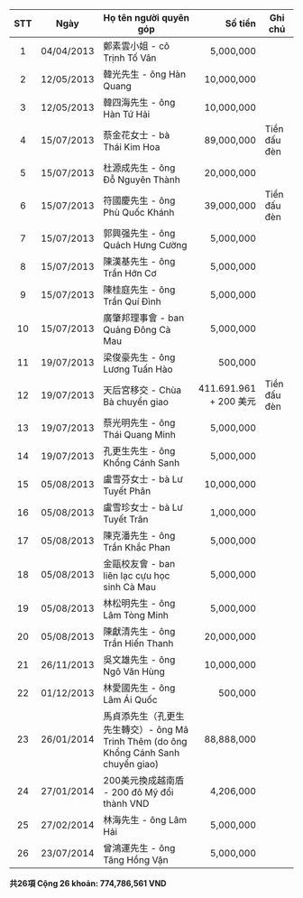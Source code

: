 |STT|Ngày|Họ tên người quyên góp|Số tiền|Ghi chú|
|:-:|----|----------------------|------:|-------|
| 1|04/04/2013|鄭素雲小姐 - cô Trịnh Tố Vân|5,000,000|
| 2|12/05/2013|韓光先生 - ông Hàn Quang|10,000,000|
| 3|12/05/2013|韓四海先生 - ông Hàn Tứ Hải|10,000,000|
| 4|15/07/2013|蔡金花女士 - bà Thái Kim Hoa|89,000,000|Tiền đấu đèn|
| 5|15/07/2013|杜源成先生 - ông Đỗ Nguyên Thành|20,000,000|
| 6|15/07/2013|符國慶先生 - ông Phù Quốc Khánh|39,000,000|Tiền đấu đèn|
| 7|15/07/2013|郭興强先生 - ông Quách Hưng Cường|5,000,000|
| 8|15/07/2013|陳漢基先生 - ông Trần Hớn Cơ|5,000,000|
| 9|15/07/2013|陳桂庭先生 - ông Trần Quí Đình|5,000,000|
|10|15/07/2013|廣肇邦理事會 - ban Quảng Đông Cà Mau|5,000,000|
|11|19/07/2013|梁俊豪先生 - ông Lương Tuấn Hào|500,000|
|12|19/07/2013|天后宮移交 - Chùa Bà chuyển giao|411.691.961<br/>+ 200 美元|Tiền đấu đèn|
|13|19/07/2013|蔡光明先生 - ông Thái Quang Minh|5,000,000|
|14|19/07/2013|孔更生先生 - ông Khổng Cánh Sanh|5,000,000|
|15|05/08/2013|盧雪芬女士 - bà Lư Tuyết Phân|10,000,000|
|16|05/08/2013|盧雪珍女士 - bà Lư Tuyết Trân|1,000,000|
|17|05/08/2013|陳克潘先生 - ông Trần Khắc Phan|5,000,000|
|18|05/08/2013|金甌校友會 - ban liên lạc cựu học sinh Cà Mau|5,000,000|
|19|05/08/2013|林松明先生 - ông Lâm Tòng Minh|5,000,000|
|20|05/08/2013|陳獻清先生 - ông Trần Hiến Thanh|20,000,000|
|21|26/11/2013|吳文雄先生 - ông Ngô Văn Hùng|10,000,000|
|22|01/12/2013|林愛國先生 - ông Lâm Ái Quốc|500,000|
|23|26/01/2014|馬貞添先生（孔更生先生轉交）- ông Mã Trinh Thêm (do ông Khổng Cánh Sanh chuyển giao)|88,888,000|
|24|27/01/2014|200美元換成越南盾 - 200 đô Mỹ đổi thành VND|4,206,000|
|25|27/02/2014|林海先生 - ông Lâm Hải|5,000,000|
|26|23/07/2014|曾鴻運先生 - ông Tăng Hồng Vận|5,000,000|

**共26項 Cộng 26 khoản: 774,786,561 VND**

